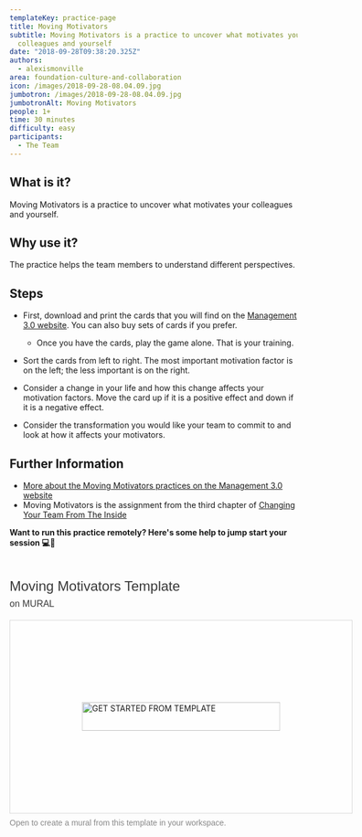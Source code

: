 ```yaml
---
templateKey: practice-page
title: Moving Motivators
subtitle: Moving Motivators is a practice to uncover what motivates your
  colleagues and yourself
date: "2018-09-28T09:38:20.325Z"
authors:
  - alexismonville
area: foundation-culture-and-collaboration
icon: /images/2018-09-28-08.04.09.jpg
jumbotron: /images/2018-09-28-08.04.09.jpg
jumbotronAlt: Moving Motivators
people: 1+
time: 30 minutes
difficulty: easy
participants:
  - The Team
---
```

## What is it?

Moving Motivators is a practice to uncover what motivates your colleagues and yourself.

## Why use it?

The practice helps the team members to understand different perspectives.

## Steps

* First, download and print the cards that you will find on the [Management 3.0 website](https://management30.com/practice/moving-motivators/). You can also buy sets of cards if you prefer.

  * Once you have the cards, play the game alone. That is your training.
* Sort the cards from left to right. The most important motivation factor is on the left; the less important is on the right.
* Consider a change in your life and how this change affects your motivation factors. Move the card up if it is a positive effect and down if it is a negative effect.
* Consider the transformation you would like your team to commit to and look at how it affects your motivators.

## Further Information

* [More about the Moving Motivators practices on the Management 3.0 website](https://management30.com/practice/moving-motivators/)
* Moving Motivators is the assignment from the third chapter of [Changing Your Team From The Inside](https://www.goodreads.com/book/show/40692351-changing-your-team-from-the-inside)

**Want to run this practice remotely? Here's some help to jump start your session 💻🙏**

<div style="width: 600px;"> <h1 style="position: relative;vertical-align: middle;display: inline-block; font-size: 24px; line-height:28px; color: #393939;margin-bottom: 14px; font-weight: 300;font-family: Proxima Nova, sans-serif;"> Moving Motivators Template <span style="font-size: 16px; color: #393939; font-weight: 300;"> <br> on MURAL </span> </span> </h1> <div style="position: relative;padding-bottom: 56.25%;height: 0; overflow: hidden; max-width: 800px; min-width: 320px; border-width: 1px; border-style: solid; border-color: #d8d8d8;"> <div style="position: absolute;top: 0;left: 0;z-index: 10; width: 100%; height: 100%;background: url(https://murally.blob.core.windows.net/thumbnails/warhw2023/templates/0d15bd57-7572-4617-8f43-e43a6f1bc4a0.png?v=3f61f649-fefc-4d91-9678-8ba642ef29ad) no-repeat center center; background-size: cover;"> <div style="position: absolute;top: 0;left: 0;z-index: 20;width: 100%; height: 100%;background-color: white;-webkit-filter: opacity(.4);"> </div> <a href="https://app.mural.co/template/0d15bd57-7572-4617-8f43-e43a6f1bc4a0/ab7617b6-8a90-4d3b-b7cc-1ec630b3cb59" target="_blank" style="transform: translate(-50%, -50%);top: 50%;left: 50%; position: absolute; z-index: 30; border: none; background: transparent;"> <img src="https://app.mural.co/static/images/button-template-large.png" alt="GET STARTED FROM TEMPLATE" width="347" height="50" style="width: 347px !important; height: 50px !important"> </a> </div> </div> <p style="margin-top: 7px;margin-bottom: 60px;line-height: 18px; font-size: 14px;font-family: Proxima Nova, sans-serif;font-weight: 400; color: #888888;"> Open to create a mural from this template in your workspace. <span style="color: #393939;">
